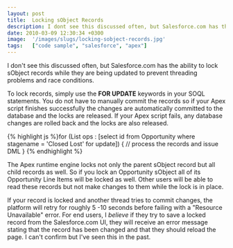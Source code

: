 ```yaml
---
layout: post
title:  Locking sObject Records
description: I dont see this discussed often, but Salesforce.com has the ability to lock sObject records while they are being updated to prevent threading problems and race conditions. To lock records, simply use the FOR UPDATE keywords in your SOQL statements. You do not have to manually commit the records so if your Apex script finishes successfully the changes are automatically committed to the database and the locks are released. If your Apex script fails, any database changes are rolled back and the loc
date: 2010-03-09 12:30:34 +0300
image:  '/images/slugs/locking-sobject-records.jpg'
tags:   ["code sample", "salesforce", "apex"]
---
```

<p>I don't see this discussed often, but Salesforce.com has the ability to lock sObject records while they are being updated to prevent threading problems and race conditions.</p><p style="clear: both">To lock records, simply use the <strong>FOR UPDATE</strong> keywords in your SOQL statements. You do not have to manually commit the records so if your Apex script finishes successfully the changes are automatically committed to the database and the locks are released. If your Apex script fails, any database changes are rolled back and the locks are also released.</p>
{% highlight js %}for (List<opportunity> ops : [select id from Opportunity
  where stagename = 'Closed Lost' for update]) {
	// process the records and issue DML
}
{% endhighlight %}
<p style="clear: both">The Apex runtime engine locks not only the parent sObject record but all child records as well. So if you lock an Opportunity sObject all of its Opportunity Line Items will be locked as well. Other users will be able to read these records but not make changes to them while the lock is in place.</p><p style="clear: both">If your record is locked and another thread tries to commit changes, the platform will retry for roughly 5 -10 seconds before failing with a "Resource Unavailable" error. For end users, I <em>believe</em> if they try to save a locked record from the Salesforce.com UI, they will receive an error message stating that the record has been changed and that they should reload the page. I can't confirm but I've seen this in the past.</p><br class="final-break" style="clear: both" />
